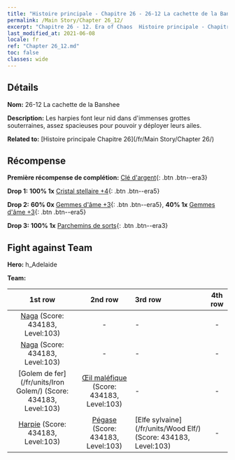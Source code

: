 ```yaml
---
title: "Histoire principale - Chapitre 26 - 26-12 La cachette de la Banshee"
permalink: /Main Story/Chapter 26_12/
excerpt: "Chapitre 26 - 12. Era of Chaos  Histoire principale - Chapitre 26_12. 26-12 La cachette de la Banshee"
last_modified_at: 2021-06-08
locale: fr
ref: "Chapter 26_12.md"
toc: false
classes: wide
---
```


## Détails

 **Nom:** 26-12 La cachette de la Banshee

 **Description:** Les harpies font leur nid dans d'immenses grottes souterraines, assez spacieuses pour pouvoir y déployer leurs ailes.

 **Related to:** [Histoire principale Chapitre 26](/fr/Main Story/Chapter 26/)

## Récompense

 **Première récompense de complétion:** [Clé d'argent](/ItemsFR/con_693/){: .btn .btn--era3}

 **Drop 1:** **100% 1x** [Cristal stellaire +4](/ItemsFR/mat_94/){: .btn .btn--era5}

 **Drop 2:** **60% 0x** [Gemmes d'âme +3](/ItemsFR/mat_86/){: .btn .btn--era5}, **40% 1x** [Gemmes d'âme +3](/ItemsFR/mat_86/){: .btn .btn--era5}

 **Drop 3:** **100% 1x** [Parchemins de sorts](/ItemsFR/con_694/){: .btn .btn--era3}


## Fight against Team
 **Hero:** h_Adelaide

 **Team:**


  | 1st row | 2nd row | 3rd row | 4th row |
  |:----:|:----:|:----|:----:|
  | [Naga](/fr/units/Naga/) (Score: 434183, Level:103)  | - | - | - |
  | [Naga](/fr/units/Naga/) (Score: 434183, Level:103)  | - | - | - |
  | [Golem de fer](/fr/units/Iron Golem/) (Score: 434183, Level:103)  | [Œil maléfique](/fr/units/Beholder/) (Score: 434183, Level:103)  | - | - |
  | [Harpie](/fr/units/Harpy/) (Score: 434183, Level:103)  | [Pégase](/fr/units/Pegasus/) (Score: 434183, Level:103)  | [Elfe sylvaine](/fr/units/Wood Elf/) (Score: 434183, Level:103)  | - |


